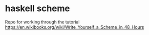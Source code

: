 # haskell scheme

Repo for working through the tutorial https://en.wikibooks.org/wiki/Write_Yourself_a_Scheme_in_48_Hours

